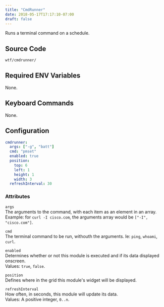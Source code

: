 ```yaml
---
title: "CmdRunner"
date: 2018-05-17T17:17:10-07:00
draft: false
---
```


Runs a terminal command on a schedule.

## Source Code

```bash
wtf/cmdrunner/
```

## Required ENV Variables

None.

## Keyboard Commands

None.

## Configuration

```yaml
cmdrunner:
  args: ["-g", "batt"]
  cmd: "pmset"
  enabled: true
  position:
    top: 6
    left: 1
    height: 1
    width: 3
  refreshInterval: 30
```

### Attributes

`args` <br />
The arguments to the command, with each item as an element in an array.
Example: for `curl -I cisco.com`, the arguments array would be `["-I", "cisco.com"]`.

`cmd` <br />
The terminal command to be run, withouth the arguments. Ie: `ping`,
`whoami`, `curl`. <br />


`enabled` <br />
Determines whether or not this module is executed and if its data displayed onscreen. <br />
Values: `true`, `false`.

`position` <br />
Defines where in the grid this module's widget will be displayed.

`refreshInterval` <br />
How often, in seconds, this module will update its data. <br />
Values: A positive integer, `0..n`.


